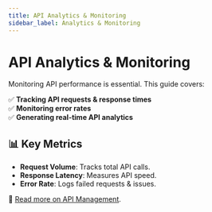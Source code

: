 ```yaml
---
title: API Analytics & Monitoring
sidebar_label: Analytics & Monitoring
---
```


# API Analytics & Monitoring

Monitoring API performance is essential. This guide covers:

✅ **Tracking API requests & response times**  
✅ **Monitoring error rates**  
✅ **Generating real-time API analytics**

## 📊 Key Metrics
- **Request Volume**: Tracks total API calls.
- **Response Latency**: Measures API speed.
- **Error Rate**: Logs failed requests & issues.

📌 [Read more on API Management](./api-management.md).
